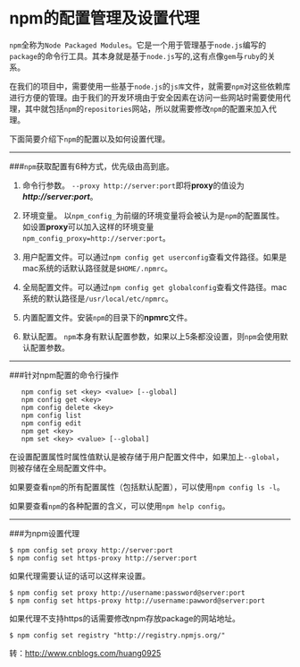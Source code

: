 # npm的配置管理及设置代理

`npm`全称为`Node Packaged Modules`。它是一个用于管理基于`node.js`编写的`package`的命令行工具。其本身就是基于`node.js`写的,这有点像`gem`与`ruby`的关系。  

在我们的项目中，需要使用一些基于`node.js`的`js库`文件，就需要`npm`对这些依赖库进行方便的管理。由于我们的开发环境由于安全因素在访问一些网站时需要使用代理，其中就包括`npm`的`repositories`网站，所以就需要修改`npm`的配置来加入代理。

下面简要介绍下`npm`的配置以及如何设置代理。  

-----

###`npm`获取配置有6种方式，优先级由高到底。  
1. 命令行参数。 `--proxy http://server:port`即将**proxy**的值设为***http://server:port***。

2. 环境变量。 以`npm_config_`为前缀的环境变量将会被认为是`npm`的配置属性。如设置**proxy**可以加入这样的环境变量`npm_config_proxy=http://server:port`。

3. 用户配置文件。可以通过`npm config get userconfig`查看文件路径。如果是mac系统的话默认路径就是`$HOME/.npmrc`。

4. 全局配置文件。可以通过`npm config get globalconfig`查看文件路径。mac系统的默认路径是`/usr/local/etc/npmrc`。

5. 内置配置文件。安装`npm`的目录下的**npmrc**文件。

6. 默认配置。 `npm`本身有默认配置参数，如果以上5条都没设置，则`npm`会使用默认配置参数。  

-----

###针对npm配置的命令行操作  
```shell
   npm config set <key> <value> [--global]
   npm config get <key>
   npm config delete <key>
   npm config list
   npm config edit
   npm get <key>
   npm set <key> <value> [--global]
```
在设置配置属性时属性值默认是被存储于用户配置文件中，如果加上`--global`，则被存储在全局配置文件中。  

如果要查看`npm`的所有配置属性（包括默认配置），可以使用`npm config ls -l`。  

如果要查看`npm`的各种配置的含义，可以使用`npm help config`。  

-----

###为npm设置代理  
```shell
$ npm config set proxy http://server:port
$ npm config set https-proxy http://server:port
```
如果代理需要认证的话可以这样来设置。  
```shell
$ npm config set proxy http://username:password@server:port
$ npm config set https-proxy http://username:pawword@server:port
```
如果代理不支持https的话需要修改npm存放package的网站地址。  
```shell
$ npm config set registry "http://registry.npmjs.org/"
```

转：http://www.cnblogs.com/huang0925